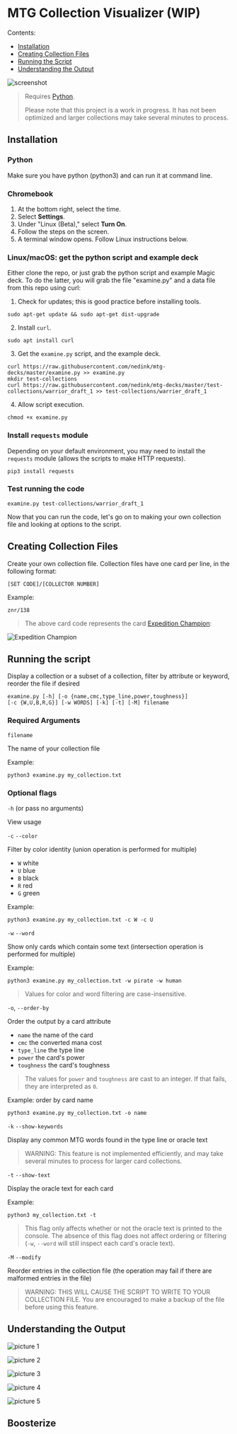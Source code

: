 # MTG Collection Visualizer (WIP)

Contents:

- [Installation](#installation)
- [Creating Collection Files](#creating-collection-files)
- [Running the Script](#running-the-script)
- [Understanding the Output](#understanding-the-output)

![screenshot](./screenshot.png)

> Requires [Python](https://www.python.org/downloads/). 
>
> Please note that this project is a work in progress. It has not been optimized and larger collections may take several minutes to process.

## Installation

### Python
Make sure you have python (python3) and can run it at command line.

### Chromebook

1. At the bottom right, select the time.
2. Select __Settings__.
3. Under "Linux (Beta)," select __Turn On__.
4. Follow the steps on the screen.
5. A terminal window opens. Follow Linux instructions below.

### Linux/macOS: get the python script and example deck 

Either clone the repo, or just grab the python script and example Magic deck. To do the latter, you 
will grab the file "examine.py" and a data file from this repo using curl:

1. Check for updates; this is good practice before installing tools.

```
sudo apt-get update && sudo apt-get dist-upgrade
```

2. Install `curl`.

```
sudo apt install curl
```

3. Get the `examine.py` script, and the example deck.

```
curl https://raw.githubusercontent.com/nedink/mtg-decks/master/examine.py >> examine.py
mkdir test-collections
curl https://raw.githubusercontent.com/nedink/mtg-decks/master/test-collections/warrior_draft_1 >> test-collections/warrier_draft_1
```

4. Allow script execution.

```
chmod +x examine.py
```

### Install `requests` module

Depending on your default environment, you may need to install the `requests` module (allows the scripts to make HTTP requests).

```
pip3 install requests
```

### Test running the code

```
examine.py test-collections/warrior_draft_1
```

Now that you can run the code, let's go on to making your own collection file and looking at options to the script.

## Creating Collection Files

Create your own collection file. 
Collection files have one card per line, in the following format:

```
[SET CODE]/[COLLECTOR NUMBER]
```

Example: 

```
znr/138
```

> The above card code represents the card [Expedition Champion](https://scryfall.com/card/znr/138/expedition-champion?utm_source=api):

![Expedition Champion](https://c1.scryfall.com/file/scryfall-cards/small/front/3/0/30084dc1-f501-4b7c-972d-1a3b9137083a.jpg?1604196963)

## Running the script

Display a collection or a subset of a collection, filter by attribute or keyword, reorder the file if desired

```
examine.py [-h] [-o {name,cmc,type_line,power,toughness}]
[-c {W,U,B,R,G}] [-w WORDS] [-k] [-t] [-M] filename
```

### Required Arguments

`filename` 

The name of your collection file

Example:

```
python3 examine.py my_collection.txt
```

### Optional flags

`-h` (or pass no arguments)

View usage

`-c` `--color`

Filter by color identity (union operation is performed for multiple)

- `W` white
- `U` blue
- `B` black
- `R` red
- `G` green

Example: 

```
python3 examine.py my_collection.txt -c W -c U
```

`-w` `--word`

Show only cards which contain some text (intersection operation is performed for multiple)

Example:

```
python3 examine.py my_collection.txt -w pirate -w human
```

> Values for color and word filtering are case-insensitive.

`-o`, `--order-by` 

Order the output by a card attribute

- `name` the name of the card
- `cmc` the converted mana cost
- `type_line` the type line
- `power` the card's power
- `toughness` the card's toughness

> The values for `power` and `toughness` are cast to an integer. If that fails, they are interpreted as `0`.

Example: order by card name

```
python3 examine.py my_collection.txt -o name
```

`-k` `--show-keywords`

Display any common MTG words found in the type line or oracle text

> WARNING: This feature is not implemented efficiently, and may take several minutes to process for larger card collections.

`-t` `--show-text` 

Display the oracle text for each card

Example:

```
python3 my_collection.txt -t
```

> This flag only affects whether or not the oracle text is printed to the console. The absence of this flag does not affect ordering or filtering (`-w`, `--word` will still inspect each card's oracle text).

`-M` `--modify` 

Reorder entries in the collection file (the operation may fail if there are malformed entries in the file)

> WARNING: THIS WILL CAUSE THE SCRIPT TO WRITE TO YOUR COLLECTION FILE. You are encouraged to make a backup of the file before using this feature.

## Understanding the Output

![picture 1](./pictures/output1.png)

![picture 2](./pictures/output2.png)

![picture 3](./pictures/output3.png)

![picture 4](./pictures/output4.png)

![picture 5](./pictures/output5.png)


## Boosterize
